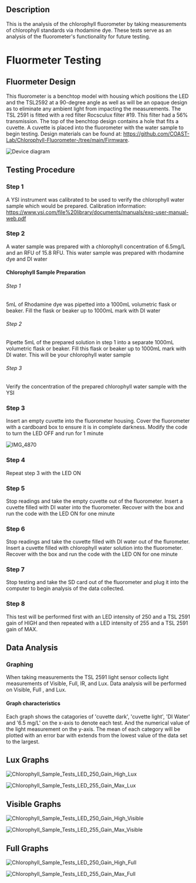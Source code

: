 ## Description
This is the analysis of the chlorophyll fluorometer by taking measurements 
of chlorophyll standards via rhodamine dye. These tests serve as an analysis
of the fluorometer's functionality for future testing. 

# Fluormeter Testing

## Fluormeter Design 
This fluorometer is a benchtop model with housing which positions the LED and 
the TSL2592 at a 90-degree angle as well as will be an opaque design as to 
eliminate any ambient light from impacting the measurements. The TSL 2591
is fitted with a red filter Rocsculux filter #19. This filter had a 56% transmission.
The top of the benchtop design contains a hole 
that fits a cuvette. A cuvette is placed into the fluorometer with the water
sample to begin testing. Design materials can be found at:
https://github.com/COAST-Lab/Chlorophyll-Fluorometer-/tree/main/Firmware. 

![Device diagram](https://github.com/jessiewynne/Chlorophyll-Fluorometer-/assets/106984291/e1dbfbcf-1282-4f4f-b6a5-64d1a4bbdccc)

## Testing Procedure 

### Step 1
A YSI instrument was calibrated to be used to verify the chlorophyll water sample
which would be prepared. Calibration information: 
https://www.ysi.com/file%20library/documents/manuals/exo-user-manual-web.pdf

### Step 2
A water sample was prepared with a chlorophyll concentration of 6.5mg/L and 
an RFU of 15.8 RFU. This water sample was prepared with rhodamine dye and DI water



#### Chlorophyll Sample Preparation
###### Step 1
5mL of Rhodamine dye was pipetted into a 1000mL volumetric flask or beaker. Fill 
the flask or beaker up to 1000mL mark with DI water
    
###### Step 2
Pipette 5mL of the prepared solution in step 1 into a separate 1000mL volumetric
flask or beaker. Fill this flask or beaker up to 1000mL mark with DI water. This
will be your chlorophyll water sample

###### Step 3
Verify the concentration of the prepared chlorophyll water sample with the YSI



    
### Step 3
Insert an empty cuvette into the fluorometer housing. Cover the fluorometer with a 
cardboard box to ensure it is in complete darkness. Modify the code to turn the LED OFF
and run for 1 minute 

![IMG_4870](https://github.com/jessiewynne/Chlorophyll-Fluorometer-/assets/106984291/631908a3-fcbd-4e5a-ba5a-82cc02da3a98)



### Step 4
Repeat step 3 with the LED ON 

### Step 5
Stop readings and take the empty cuvette out of the fluorometer. Insert a cuvette 
filled with DI water into the fluorometer. Recover with the box and run the code 
with the LED ON for one minute

### Step 6
Stop readings and take the cuvette filled with DI water out of the flurometer. 
Insert a cuvette filled with chlorophyll water solution into the fluorometer. 
Recover with the box and run the code with the LED ON for one minute

### Step 7
Stop testing and take the SD card out of the fluorometer and plug it into the 
computer to begin analysis of the data collected. 

### Step 8
This test will be performed first with an LED intensity of 250 and a TSL 2591
gain of HIGH and then repeated with a LED intensity of 255 and a TSL 2591
gain of MAX. 


## Data Analysis 

### Graphing 
When taking measurements the TSL 2591 light sensor collects light measurements 
of Visible, Full, IR, and Lux. Data analysis will be performed on Visible, Full
, and Lux. 

#### Graph characteristics
Each graph shows the catagories of 'cuvette dark', 'cuvette light', 'DI Water' 
and '6.5 mg/L' on the x-axis to denote each test. And the numerical value of 
the light measurement on the y-axis. The mean of each category will be plotted
with an error bar with extends from the lowest value of the data set to 
the largest. 

## Lux Graphs 

![Chlorophyll_Sample_Tests_LED_250_Gain_High_Lux](https://github.com/jessiewynne/Chlorophyll-Fluorometer-/assets/106984291/4a7cc37a-fedc-479b-a4ac-9ac780fac6bd)

![Chlorophyll_Sample_Tests_LED_255_Gain_Max_Lux](https://github.com/jessiewynne/Chlorophyll-Fluorometer-/assets/106984291/84f70004-b088-42a7-a517-b019b4ec19a3)


## Visible Graphs 

![Chlorophyll_Sample_Tests_LED_250_Gain_High_Visible ](https://github.com/jessiewynne/Chlorophyll-Fluorometer-/assets/106984291/d7686e21-c524-4046-9984-067f10f2fa0b)

![Chlorophyll_Sample_Tests_LED_255_Gain_Max_Visible ](https://github.com/jessiewynne/Chlorophyll-Fluorometer-/assets/106984291/2606f4a9-b12d-4285-80c7-236bbcc46252)

## Full Graphs 
![Chlorophyll_Sample_Tests_LED_250_Gain_High_Full](https://github.com/jessiewynne/Chlorophyll-Fluorometer-/assets/106984291/e72b1fba-54ed-4a39-bd89-b31b2d3f94a9)


![Chlorophyll_Sample_Tests_LED_255_Gain_Max_Full](https://github.com/jessiewynne/Chlorophyll-Fluorometer-/assets/106984291/1c4d4c50-cade-47bd-aa56-0de902508da5)
